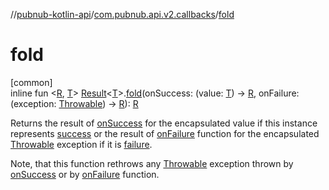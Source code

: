 //[pubnub-kotlin-api](../../index.md)/[com.pubnub.api.v2.callbacks](index.md)/[fold](fold.md)

# fold

[common]\
inline fun &lt;[R](fold.md), [T](fold.md)&gt; [Result](-result/index.md)&lt;[T](fold.md)&gt;.[fold](fold.md)(onSuccess: (value: [T](fold.md)) -&gt; [R](fold.md), onFailure: (exception: [Throwable](https://kotlinlang.org/api/latest/jvm/stdlib/kotlin/-throwable/index.html)) -&gt; [R](fold.md)): [R](fold.md)

Returns the result of [onSuccess](fold.md) for the encapsulated value if this instance represents [success](-result/is-success.md) or the result of [onFailure](fold.md) function for the encapsulated [Throwable](https://kotlinlang.org/api/latest/jvm/stdlib/kotlin/-throwable/index.html) exception if it is [failure](-result/is-failure.md).

Note, that this function rethrows any [Throwable](https://kotlinlang.org/api/latest/jvm/stdlib/kotlin/-throwable/index.html) exception thrown by [onSuccess](fold.md) or by [onFailure](fold.md) function.
